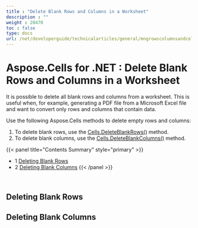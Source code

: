 ```yaml
---
title : "Delete Blank Rows and Columns in a Worksheet" 
description : "" 
weight : 20470 
toc : false
type: docs
url: /net/developerguide/technicalarticles/general/mngrowscolumnsandcells/delete+blank+rows+and+columns+in+a+worksheet/
---
```


# Aspose.Cells for .NET : Delete Blank Rows and Columns in a Worksheet


It is possible to delete all blank rows and columns from a worksheet. This is useful when, for example, generating a PDF file from a Microsoft Excel file and want to convert only rows and columns that contain data.

Use the following Aspose.Cells methods to delete empty rows and columns:

1.  To delete blank rows, use the [Cells.DeleteBlankRows()](https://apireference.aspose.com/net/cells/aspose.cells/cells/methods/deleteblankrows) method.
2.  To delete blank columns, use the [Cells.DeleteBlankColumns()](https://apireference.aspose.com/net/cells/aspose.cells/cells/methods/deleteblankcolumns) method.

{{< panel title="Contents Summary" style="primary" >}}
*   1 [Deleting Blank Rows](#deleting-blank-rows)
*   2 [Deleting Blank Columns](#deleting-blank-columns)
{{< /panel >}}
 

 

## Deleting Blank Rows

## Deleting Blank Columns

